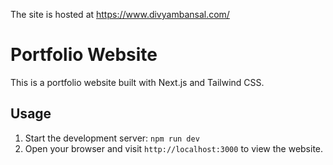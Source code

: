 The site is hosted at https://www.divyambansal.com/

# Portfolio Website

This is a portfolio website built with Next.js and Tailwind CSS.

## Usage

1. Start the development server: `npm run dev`
2. Open your browser and visit `http://localhost:3000` to view the website.


